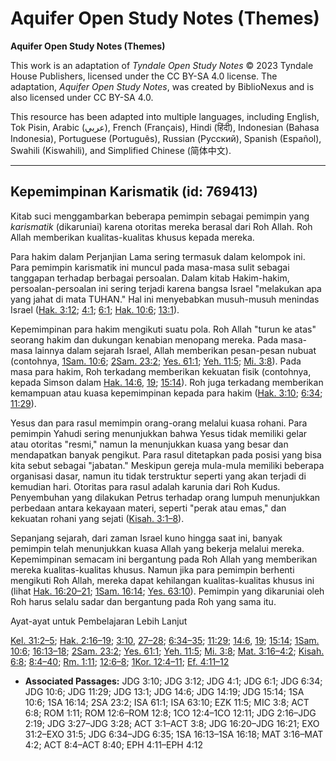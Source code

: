 # Aquifer Open Study Notes (Themes)

**Aquifer Open Study Notes (Themes)**

This work is an adaptation of *Tyndale Open Study Notes* © 2023 Tyndale House Publishers, licensed under the CC BY\-SA 4\.0 license. The adaptation, *Aquifer Open Study Notes*, was created by BiblioNexus and is also licensed under CC BY\-SA 4\.0\.

This resource has been adapted into multiple languages, including English, Tok Pisin, Arabic (عربي), French (Français), Hindi (हिंदी), Indonesian (Bahasa Indonesia), Portuguese (Português), Russian (Русский), Spanish (Español), Swahili (Kiswahili), and Simplified Chinese (简体中文).



--------------------------------

## Kepemimpinan Karismatik (id: 769413)

Kitab suci menggambarkan beberapa pemimpin sebagai pemimpin yang *karismatik* (dikaruniai) karena otoritas mereka berasal dari Roh Allah. Roh Allah memberikan kualitas\-kualitas khusus kepada mereka.

Para hakim dalam Perjanjian Lama sering termasuk dalam kelompok ini. Para pemimpin karismatik ini muncul pada masa\-masa sulit sebagai tanggapan terhadap berbagai persoalan. Dalam kitab Hakim\-hakim, persoalan\-persoalan ini sering terjadi karena bangsa Israel "melakukan apa yang jahat di mata TUHAN." Hal ini menyebabkan musuh\-musuh menindas Israel ([Hak. 3:12](https://ref.ly/Judg3:12); [4:1](https://ref.ly/Judg4:1); [6:1](https://ref.ly/Judg6:1); [Hak. 10:6](https://ref.ly/Judg10:6); [13:1](https://ref.ly/Judg13:1)).

Kepemimpinan para hakim mengikuti suatu pola. Roh Allah "turun ke atas" seorang hakim dan dukungan kenabian menopang mereka. Pada masa\-masa lainnya dalam sejarah Israel, Allah memberikan pesan\-pesan nubuat (contohnya, [1Sam. 10:6](https://ref.ly/1Sam10:6); [2Sam. 23:2](https://ref.ly/2Sam23:2); [Yes. 61:1](https://ref.ly/Isa61:1); [Yeh. 11:5](https://ref.ly/Ezek11:5); [Mi. 3:8](https://ref.ly/Mic3:8)). Pada masa para hakim, Roh terkadang memberikan kekuatan fisik (contohnya, kepada Simson dalam [Hak. 14:6](https://ref.ly/Judg14:6), [19](https://ref.ly/Judg14:19); [15:14](https://ref.ly/Judg15:14)). Roh juga terkadang memberikan kemampuan atau kuasa kepemimpinan kepada para hakim ([Hak. 3:10](https://ref.ly/Judg3:10); [6:34](https://ref.ly/Judg6:34); [11:29](https://ref.ly/Judg11:29)).

Yesus dan para rasul memimpin orang\-orang melalui kuasa rohani. Para pemimpin Yahudi sering menunjukkan bahwa Yesus tidak memiliki gelar atau otoritas "resmi," namun Ia menunjukkan kuasa yang besar dan mendapatkan banyak pengikut. Para rasul ditetapkan pada posisi yang bisa kita sebut sebagai "jabatan." Meskipun gereja mula\-mula memiliki beberapa organisasi dasar, namun itu tidak terstruktur seperti yang akan terjadi di kemudian hari. Otoritas para rasul adalah karunia dari Roh Kudus. Penyembuhan yang dilakukan Petrus terhadap orang lumpuh menunjukkan perbedaan antara kekayaan materi, seperti "perak atau emas," dan kekuatan rohani yang sejati ([Kisah. 3:1–8](https://ref.ly/Acts3:1-Acts3:8)).

Sepanjang sejarah, dari zaman Israel kuno hingga saat ini, banyak pemimpin telah menunjukkan kuasa Allah yang bekerja melalui mereka. Kepemimpinan semacam ini bergantung pada Roh Allah yang memberikan mereka kualitas\-kualitas khusus. Namun jika para pemimpin berhenti mengikuti Roh Allah, mereka dapat kehilangan kualitas\-kualitas khusus ini (lihat [Hak. 16:20–21](https://ref.ly/Judg16:20-Judg16:21); [1Sam. 16:14](https://ref.ly/1Sam16:14); [Yes. 63:10](https://ref.ly/Isa63:10)). Pemimpin yang dikaruniai oleh Roh harus selalu sadar dan bergantung pada Roh yang sama itu.

Ayat\-ayat untuk Pembelajaran Lebih Lanjut

[Kel. 31:2–5](https://ref.ly/Exod31:2-Exod31:5); [Hak. 2:16–19](https://ref.ly/Judg2:16-Judg2:19); [3:10](https://ref.ly/Judg3:10), [27–28](https://ref.ly/Judg3:27-Judg3:28); [6:34–35](https://ref.ly/Judg6:34-Judg6:35); [11:29](https://ref.ly/Judg11:29); [14:6](https://ref.ly/Judg14:6), [19](https://ref.ly/Judg14:19); [15:14](https://ref.ly/Judg15:14); [1Sam. 10:6](https://ref.ly/1Sam10:6); [16:13–18](https://ref.ly/1Sam16:13-1Sam16:18); [2Sam. 23:2](https://ref.ly/2Sam23:2); [Yes. 61:1](https://ref.ly/Isa61:1); [Yeh. 11:5](https://ref.ly/Ezek11:5); [Mi. 3:8](https://ref.ly/Mic3:8); [Mat. 3:16–4:2](https://ref.ly/Matt3:16-Matt4:2); [Kisah. 6:8](https://ref.ly/Acts6:8); [8:4–40](https://ref.ly/Acts8:4-Acts8:40); [Rm. 1:11](https://ref.ly/Rom1:11); [12:6–8](https://ref.ly/Rom12:6-Rom12:8); [1Kor. 12:4–11](https://ref.ly/1Cor12:4-1Cor12:11); [Ef. 4:11–12](https://ref.ly/Eph4:11-Eph4:12)

* **Associated Passages:** JDG 3:10; JDG 3:12; JDG 4:1; JDG 6:1; JDG 6:34; JDG 10:6; JDG 11:29; JDG 13:1; JDG 14:6; JDG 14:19; JDG 15:14; 1SA 10:6; 1SA 16:14; 2SA 23:2; ISA 61:1; ISA 63:10; EZK 11:5; MIC 3:8; ACT 6:8; ROM 1:11; ROM 12:6–ROM 12:8; 1CO 12:4–1CO 12:11; JDG 2:16–JDG 2:19; JDG 3:27–JDG 3:28; ACT 3:1–ACT 3:8; JDG 16:20–JDG 16:21; EXO 31:2–EXO 31:5; JDG 6:34–JDG 6:35; 1SA 16:13–1SA 16:18; MAT 3:16–MAT 4:2; ACT 8:4–ACT 8:40; EPH 4:11–EPH 4:12

